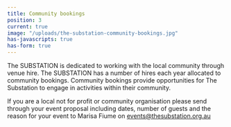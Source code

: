 ```yaml
---
title: Community bookings
position: 3
current: true
image: "/uploads/the-substation-community-bookings.jpg"
has-javascripts: true
has-form: true
---
```


The SUBSTATION is dedicated to working with the local community through venue hire. The SUBSTATION has a number of hires each year allocated to community bookings. Community bookings provide opportunities for The Substation to engage in activities within their community. 

If you are a local not for profit or community organisation please send through your event proposal including dates, number of guests and the reason for your event to Marisa Fiume on events@thesubstation.org.au
